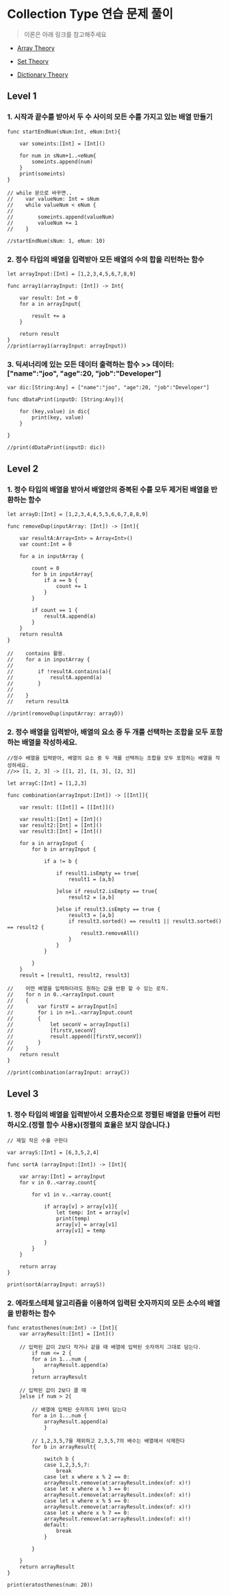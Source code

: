 # Collection Type 연습 문제 풀이

> 이론은 아래 링크를 참고해주세요

* [Array Theory]

* [Set Theory]

* [Dictionary Theory]

[Array Theory]: https://github.com/richoh86/OhWonSeok_iOS_School6/blob/master/Class/Collection%20Type/ArrayTheory.md

[Set Theory]: https://github.com/richoh86/OhWonSeok_iOS_School6/blob/master/Class/Collection%20Type/SetTheory.md

[Dictionary Theory]: https://github.com/richoh86/OhWonSeok_iOS_School6/blob/master/Class/Collection%20Type/DictionaryTheory.md

## Level 1
### 1. 시작과 끝수를 받아서 두 수 사이의 모든 수를 가지고 있는 배열 만들기
~~~
func startEndNum(sNum:Int, eNum:Int){

    var someints:[Int] = [Int]()

    for num in sNum+1..<eNum{
        someints.append(num)
    }
    print(someints)
}

// while 문으로 바꾸면..
//    var valueNum: Int = sNum
//    while valueNum < eNum {
//
//        someints.append(valueNum)
//        valueNum += 1
//    }

//startEndNum(sNum: 1, eNum: 10)
~~~


### 2. 정수 타입의 배열을 입력받아 모든 배열의 수의 합을 리턴하는 함수
~~~
let arrayInput:[Int] = [1,2,3,4,5,6,7,8,9]

func array1(arrayInput: [Int]) -> Int{

    var result: Int = 0
    for a in arrayInput{

        result += a
    }

    return result
}
//print(array1(arrayInput: arrayInput))
~~~

### 3. 딕셔너리에 있는 모든 데이터 출력하는 함수 >> 데이터: ["name":"joo", "age":20, "job":"Developer"]
~~~
var dic:[String:Any] = ["name":"joo", "age":20, "job":"Developer"]

func dDataPrint(inputD: [String:Any]){
    
    for (key,value) in dic{
        print(key, value)
    }
    
}

//print(dDataPrint(inputD: dic))
~~~


## Level 2
### 1. 정수 타입의 배열을 받아서 배열안의 중복된 수를 모두 제거된 배열을 반환하는 함수
~~~
let arrayD:[Int] = [1,2,3,4,4,5,5,6,6,7,8,8,9]

func removeDup(inputArray: [Int]) -> [Int]{
    
    var resultA:Array<Int> = Array<Int>()
    var count:Int = 0
    
    for a in inputArray {
        
        count = 0
        for b in inputArray{
            if a == b {
                count += 1
            }
        }
        
        if count == 1 {
            resultA.append(a)
        }
    }
    return resultA
}

//    contains 활용.
//    for a in inputArray {
//
//        if !resultA.contains(a){
//            resultA.append(a)
//        }
//
//    }
//    return resultA

//print(removeDup(inputArray: arrayD))
~~~

### 2. 정수 배열을 입력받아, 배열의 요소 중 두 개를 선택하는 조합을 모두 포함하는 배열을 작성하세요.
~~~
//정수 배열을 입력받아, 배열의 요소 중 두 개를 선택하는 조합을 모두 포함하는 배열을 작성하세요.
//>> [1, 2, 3] -> [[1, 2], [1, 3], [2, 3]]

let arrayC:[Int] = [1,2,3]

func combination(arrayInput:[Int]) -> [[Int]]{
    
    var result: [[Int]] = [[Int]]()
    
    var result1:[Int] = [Int]()
    var result2:[Int] = [Int]()
    var result3:[Int] = [Int]()
    
    for a in arrayInput {
        for b in arrayInput {
            
            if a != b {
                
                if result1.isEmpty == true{
                    result1 = [a,b]
                    
                }else if result2.isEmpty == true{
                    result2 = [a,b]
                    
                }else if result3.isEmpty == true {
                    result3 = [a,b]
                    if result3.sorted() == result1 || result3.sorted() == result2 {
                        result3.removeAll()
                    }
                }
            }
            
        }
    }
    result = [result1, result2, result3]
    
//    어떤 배열을 입력하더라도 원하는 값을 반환 할 수 있는 로직.
//    for n in 0..<arrayInput.count
//    {
//        var firstV = arrayInput[n]
//        for i in n+1..<arrayInput.count
//        {
//            let seconV = arrayInput[i]
//            [firstV,seconV]
//            result.append([firstV,seconV])
//        }
//    }
    return result
}

//print(combination(arrayInput: arrayC))
~~~
## Level 3
### 1. 정수 타입의 배열을 입력받아서 오름차순으로 정렬된 배열을 만들어 리턴하시오.(정렬 함수 사용x)(정렬의 효율은 보지 않습니다.)
~~~
// 제일 작은 수를 구한다

var arrayS:[Int] = [6,3,5,2,4]

func sortA (arrayInput:[Int]) -> [Int]{
    
    var array:[Int] = arrayInput
    for v in 0..<array.count{
        
        for v1 in v..<array.count{
            
            if array[v] > array[v1]{
                let temp: Int = array[v]
                print(temp)
                array[v] = array[v1]
                array[v1] = temp

            }
        }
    }
    
    return array
}

print(sortA(arrayInput: arrayS))
~~~

### 2. 에라토스테체 알고리즘을 이용하여  입력된 숫자까지의 모든 소수의 배열을 반환하는 함수
~~~
func eratosthenes(num:Int) -> [Int]{
    var arrayResult:[Int] = [Int]()
    
    // 입력된 값이 2보다 작거나 같을 때 배열에 입력된 숫자까지 그대로 담는다.
        if num <= 2 {
        for a in 1...num {
            arrayResult.append(a)
        }
        return arrayResult
    
    // 입력된 값이 2보다 클 때
    }else if num > 2{
        
        // 배열에 입력된 숫자까지 1부터 담는다
        for a in 1...num {
            arrayResult.append(a)
            }
        
        // 1,2,3,5,7을 제외하고 2,3,5,7의 배수는 배열에서 삭제한다 
        for b in arrayResult{
            
            switch b {
            case 1,2,3,5,7:
                break
            case let x where x % 2 == 0:
            arrayResult.remove(at:arrayResult.index(of: x)!)
            case let x where x % 3 == 0:
            arrayResult.remove(at:arrayResult.index(of: x)!)
            case let x where x % 5 == 0:
            arrayResult.remove(at:arrayResult.index(of: x)!)
            case let x where x % 7 == 0:
            arrayResult.remove(at:arrayResult.index(of: x)!)
            default:
                break
            }
            
        }
        
    }
    return arrayResult
}

print(eratosthenes(num: 20))
~~~